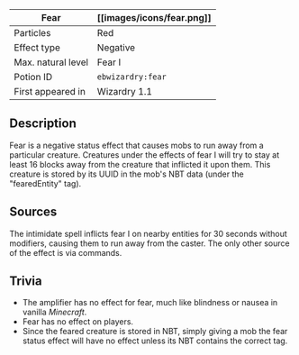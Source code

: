 | Fear | [[images/icons/fear.png]] |
| --- | --- |
| Particles | Red |
| Effect type | Negative |
| Max. natural level | Fear I |
| Potion ID | `ebwizardry:fear` |
| First appeared in | Wizardry 1.1 |

## Description
Fear is a negative status effect that causes mobs to run away from a particular creature. Creatures under the effects of fear I will try to stay at least 16 blocks away from the creature that inflicted it upon them. This creature is stored by its UUID in the mob's NBT data (under the "fearedEntity" tag).

## Sources
The intimidate spell inflicts fear I on nearby entities for 30 seconds without modifiers, causing them to run away from the caster. The only other source of the effect is via commands.

## Trivia
- The amplifier has no effect for fear, much like blindness or nausea in vanilla _Minecraft_.
- Fear has no effect on players.
- Since the feared creature is stored in NBT, simply giving a mob the fear status effect will have no effect unless its NBT contains the correct tag.